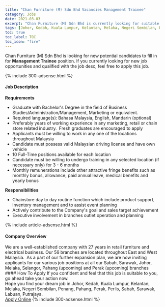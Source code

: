 ```yaml
---
title: "Chan Furniture (M) Sdn Bhd Vacancies Management Trainee" 
category: Jobs 
date: 2021-03-03 
excerpt: "Chan Furniture (M) Sdn Bhd is currently looking for suitable person to fill in the Management Trainee which based in Johor, Kedah, Kuala Lumpur, Kelantan, Melaka, Negeri Sembilan, Penang, Pahang, Perak, Perlis, Sabah, Sarawak, Labuan, Putrajaya" 
tags: [Johor, Kedah, Kuala Lumpur, Kelantan, Melaka, Negeri Sembilan, Penang, Pahang, Perak, Perlis, Sabah, Sarawak, Labuan, Putrajaya] 
toc: true 
toc_label: TOC 
toc_icon: "fire" 
--- 
```


<p>Chan Furniture (M) Sdn Bhd is looking for new potential candidates to fill in for <b>Management Trainee</b> position. If you currently looking for new job opportunities and qualified with the job desc, feel free to apply this job.
</p>{% include 300-adsense.html %} 
<div><div><h4>Job Description</h4></div><div><div><span><div><div><strong>Requirements</strong></div><ul><li>Graduate with Bachelor's Degree in the field of Business Studies/Administration/Management, Marketing or equivalent.</li><li>Required language(s): Bahasa Malaysia, English, Mandarin (optional)</li><li>Preferably years of working experience in any marketing, retail or chain store related industry.&#160; Fresh graduates are encouraged to apply</li><li>Applicants must be willing to work in any one of the locations throughout Malaysia</li><li>Candidate must possess valid Malaysian driving license and have own vehicle</li><li>10 Full-Time positions available for each location</li><li>Candidate must be willing to undergo training in any selected location (if necessary only) for 3 - 6 months</li><li>Monthly remunerations include other attractive fringe benefits such as monthly bonus, allowance, paid annual leave, medical benefits and yearly bonus</li></ul><div><strong>Responsibilities</strong></div><ul><li>Chainstore day to day routine function which include product support, inventory management and to assist event planning</li><li>Actively contribute to the Company's goal and sales target achievement</li><li>Executive involvement in branches outlet operation and planning</li></ul></div></span></div></div></div> 
{% include article-adsense.html %} 
<div><div><h4>Company Overview</h4></div><div><div><span><div><div>
	We are a well-established company with 27 years in retail furniture and electrical business. Our 56 branches are located throughout East and West Malaysia.&#160; As a part of our further expansion plan, we are now inviting applicants for our various job positions at all our Sabah, Sarawak, Johor, Melaka, Selangor, Pahang (upcoming) and Perak (upcoming) branches</div></div></span></div></div></div> 
#### How To Apply 
If you confident and feel that this job is suitable to you, go ahead take your action now. <br/> 
Hope you find your dream job in Johor, Kedah, Kuala Lumpur, Kelantan, Melaka, Negeri Sembilan, Penang, Pahang, Perak, Perlis, Sabah, Sarawak, Labuan, Putrajaya. <br/> 
<a href="https://www.jobstreet.com.my/en/job/management-trainee-4496049?jobId=jobstreet-my-job-4496049&" class="btn btn--info" target="_blank" rel="nofollow noopenner">Apply Online</a> 
{% include 300-adsense.html %} 